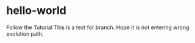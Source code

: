 # hello-world
Follow the Tutorial
This is a test for branch. Hope it is not entering wrong evolution path.
